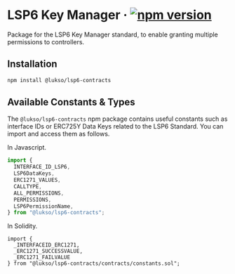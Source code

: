 # LSP6 Key Manager &middot; [![npm version](https://img.shields.io/npm/v/@lukso/lsp6-contracts.svg?style=flat)](https://www.npmjs.com/package/@lukso/lsp6-contracts)

Package for the LSP6 Key Manager standard, to enable granting multiple permissions to controllers.

## Installation

```bash
npm install @lukso/lsp6-contracts
```

## Available Constants & Types

The `@lukso/lsp6-contracts` npm package contains useful constants such as interface IDs or ERC725Y Data Keys related to the LSP6 Standard. You can import and access them as follows.

In Javascript.

```js
import {
  INTERFACE_ID_LSP6,
  LSP6DataKeys,
  ERC1271_VALUES,
  CALLTYPE,
  ALL_PERMISSIONS,
  PERMISSIONS,
  LSP6PermissionName,
} from "@lukso/lsp6-contracts";
```

In Solidity.

<!-- prettier-ignore -->
```solidity
import {
  _INTERFACEID_ERC1271,
  _ERC1271_SUCCESSVALUE,
  _ERC1271_FAILVALUE
} from "@lukso/lsp6-contracts/contracts/constants.sol";
```
